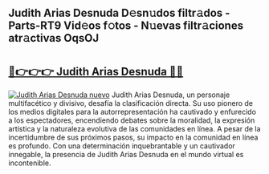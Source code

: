 ## Judith Arias Desnuda D𝚎sn𝚞dos filtr𝚊dos - Parts-RT9 Vid𝚎os f𝚘tos - N𝚞evas filtr𝚊ciones atr𝚊ctivas OqsOJ

# <h2><a href="http://mb0gu8.tromn.icu/?c=Judith+Arias+Desnuda">🔗👉👉👉 Judith Arias Desnuda 🔗🔗</a></h2>

[![Judith Arias Desnuda nuevo](https://i.imgur.com/pEAQMta.gif)](http://mb0gu8.tromn.icu/?c=Judith+Arias+Desnuda)
Judith Arias Desnuda, un personaje multifacético y divisivo, desafía la clasificación directa. Su uso pionero de los medios digitales para la autorrepresentación ha cautivado y enfurecido a los espectadores, encendiendo debates sobre la moralidad, la expresión artística y la naturaleza evolutiva de las comunidades en línea. A pesar de la incertidumbre de sus próximos pasos, su impacto en la comunidad en línea es profundo. Con una determinación inquebrantable y un cautivador innegable, la presencia de Judith Arias Desnuda en el mundo virtual es incontenible.
